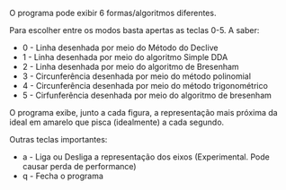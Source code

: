 O programa pode exibir 6 formas/algoritmos diferentes.

Para escolher entre os modos basta apertas as teclas 0-5. A saber:
  * 0 - Linha desenhada por meio do Método do Declive
  * 1 - Linha desenhada por meio do algoritmo Simple DDA
  * 2 - Linha desenhada por meio do algoritmo de Bresenham
  * 3 - Circunferência desenhada por meio do método polinomial
  * 4 - Circunferência desenhada por meio do método trigonométrico
  * 5 - Cirfunferência desenhada por meio do algoritmo de bresenham
  
O programa exibe, junto a cada figura, a representação mais próxima da ideal em amarelo que pisca (idealmente) a cada segundo.  
  
Outras teclas importantes:
  * a - Liga ou Desliga a representação dos eixos (Experimental. Pode causar perda de performance)
  * q - Fecha o programa
